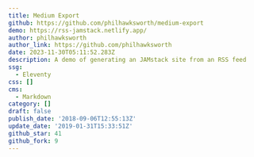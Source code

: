 ```yaml
---
title: Medium Export
github: https://github.com/philhawksworth/medium-export
demo: https://rss-jamstack.netlify.app/
author: philhawksworth
author_link: https://github.com/philhawksworth
date: 2023-11-30T05:11:52.283Z
description: A demo of generating an JAMstack site from an RSS feed
ssg:
  - Eleventy
css: []
cms:
  - Markdown
category: []
draft: false
publish_date: '2018-09-06T12:55:13Z'
update_date: '2019-01-31T15:33:51Z'
github_star: 41
github_fork: 9
---
```

